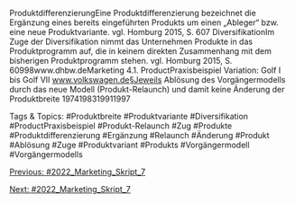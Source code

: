 ProduktdifferenzierungEine Produktdifferenzierung bezeichnet die Ergänzung eines bereits eingeführten Produkts um einen „Ableger“ bzw. eine neue Produktvariante. vgl. Homburg 2015, S. 607
DiversifikationIm Zuge der Diversifikation nimmt das Unternehmen Produkte in das Produktprogramm auf, die in keinem direkten Zusammenhang mit dem bisherigen Produktprogramm stehen. vgl. Homburg 2015, S. 60998www.dhbw.deMarketing
4.1. ProductPraxisbeispiel Variation: Golf I bis Golf VII
www.volkswagen.de§Jeweils Ablösung des Vorgängermodells durch das neue Modell (Produkt-Relaunch) und damit keine Änderung der Produktbreite
1974198319911997

   Tags & Topics:
   #Produktbreite
   #Produktvariante
   #Diversifikation
   #ProductPraxisbeispiel
   #Produkt-Relaunch
   #Zug
   #Produkte
   #Produktdifferenzierung
   #Ergänzung
   #Relaunch
   #Änderung
   #Produkt
   #Ablösung
   #Zuge
   #Produktvariant
   #Produkts
   #Vorgängermodell
   #Vorgängermodells

[Previous: #2022_Marketing_Skript_7](2022_Marketing_Skript_7.md)

[Next: #2022_Marketing_Skript_7](2022_Marketing_Skript_7.md)